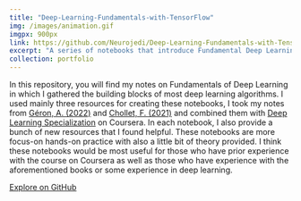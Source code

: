 ```yaml
---
title: "Deep-Learning-Fundamentals-with-TensorFlow"
img: /images/animation.gif
imgpx: 900px
link: https://github.com/Neurojedi/Deep-Learning-Fundamentals-with-TensorFlow/tree/main
excerpt: "A series of notebooks that introduce Fundamental Deep Learning concepts with hands-on practice using TensorFlow."
collection: portfolio
---
```


In this repository, you will find my notes on Fundamentals of Deep Learning in which I gathered the building blocks of most deep learning algorithms. I used mainly three resources for creating these notebooks, I took my notes from [Géron, A. (2022)](https://www.oreilly.com/library/view/hands-on-machine-learning/9781098125967/) and [Chollet, F. (2021)](https://www.manning.com/books/deep-learning-with-python-second-edition) and combined them with [Deep Learning Specialization](https://www.coursera.org/specializations/deep-learning?utm_source=deeplearningai&utm_medium=institutions&utm_campaign=WebsiteCoursesDLSTopButton) on Coursera. In each notebook, I also provide a bunch of new resources that I found helpful. These notebooks are more focus-on hands-on practice with also a little bit of theory provided. I think these notebooks would be most useful for those who have prior experience with the course on Coursera as well as those who have experience with the aforementioned books or some experience in deep learning. 


[Explore on GitHub](https://github.com/Neurojedi/Deep-Learning-Fundamentals-with-TensorFlow/tree/main)
